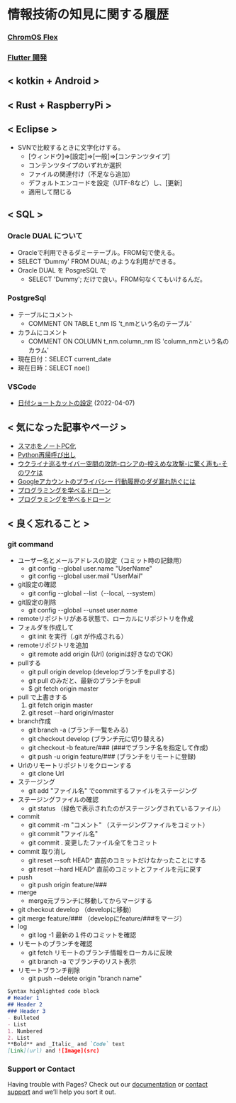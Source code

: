 # 情報技術の知見に関する履歴

### [ChromOS Flex](./chromeos_flex.md)

### [Flutter 開発](./flutter.md)

## < kotkin + Android >
 
## < Rust + RaspberryPi >

## < Eclipse >
+ SVNで比較するときに文字化けする。
  + [ウィンドウ]⇒[設定]⇒[一般]⇒[コンテンツタイプ]
  + コンテンツタイプのいずれか選択
  + ファイルの関連付け（不足なら追加）
  + デフォルトエンコードを設定（UTF-8など）し、[更新]
  + 適用して閉じる

## < SQL >
### Oracle DUAL について
+ Oracleで利用できるダミーテーブル。FROM句で使える。
+ SELECT 'Dummy' FROM DUAL; のような利用ができる。
+ Oracle DUAL を PosgreSQL で
  + SELECT 'Dummy'; だけで良い。FROM句なくてもいけるんだ。

### PostgreSql
+ テーブルにコメント
  + COMMENT ON TABLE t_nm IS 't_nmという名のテーブル'
+ カラムにコメント
  + COMMENT ON COLUMN t_nm.column_nm IS 'column_nmという名のカラム'
+ 現在日付：SELECT current_date
+ 現在日時：SELECT noe()

### VSCode
+ [日付ショートカットの設定](https://qiita.com/umyu/items/d9c3875133b8d1c6cb20) (2022-04-07)

## < 気になった記事やページ >
+ [スマホをノートPC化](https://www.mirabook.info/)
+ [Python再帰呼び出し](https://atmarkit.itmedia.co.jp/ait/articles/2203/17/news011.html)
+ [ウクライナ巡るサイバー空間の攻防-ロシアの-控えめな攻撃-に驚く声も-そのワケは](https://www.msn.com/ja-jp/news/world/%E3%82%A6%E3%82%AF%E3%83%A9%E3%82%A4%E3%83%8A%E5%B7%A1%E3%82%8B%E3%82%B5%E3%82%A4%E3%83%90%E3%83%BC%E7%A9%BA%E9%96%93%E3%81%AE%E6%94%BB%E9%98%B2-%E3%83%AD%E3%82%B7%E3%82%A2%E3%81%AE-%E6%8E%A7%E3%81%88%E3%82%81%E3%81%AA%E6%94%BB%E6%92%83-%E3%81%AB%E9%A9%9A%E3%81%8F%E5%A3%B0%E3%82%82-%E3%81%9D%E3%81%AE%E3%83%AF%E3%82%B1%E3%81%AF/ar-AAUUFLU?ocid=msedgntp)
+ [Googleアカウントのプライバシー 行動履歴のダダ漏れ防ぐには](https://www.msn.com/ja-jp/news/techandscience/google%E3%82%A2%E3%82%AB%E3%82%A6%E3%83%B3%E3%83%88%E3%81%AE%E3%83%97%E3%83%A9%E3%82%A4%E3%83%90%E3%82%B7%E3%83%BC-%E8%A1%8C%E5%8B%95%E5%B1%A5%E6%AD%B4%E3%81%AE%E3%83%80%E3%83%80%E6%BC%8F%E3%82%8C%E9%98%B2%E3%81%90%E3%81%AB%E3%81%AF/ar-AAV1eoz?ocid=msedgntp#page=2)
+ [プログラミングを学べるドローン](https://www.robolink.com/products/codrone)
+ [プログラミングを学べるドローン](https://www.kickstarter.com/projects/robolink/codrone-edu-the-drone-designed-for-the-classroom?lang=ja)


## < 良く忘れること >
### git command
+ ユーザー名とメールアドレスの設定（コミット時の記録用）
  + git config --global user.name "UserName"
  + git config --global user.mail "UserMail"
+ git設定の確認
  + git config --global --list（--local, --system）
+ git設定の削除
  + git config --global --unset user.name
+ remoteリポジトリがある状態で、ローカルにリポジトリを作成 
+ フォルダを作成して 
  + git init を実行（.git が作成される） 
+ remoteリポジトリを追加 
  + git remote add origin (Url) (originは好きなのでOK) 
+ pullする 
  + git pull origin develop (developブランチをpullする)
  + git pull のみだと、最新のブランチをpull 
  + $ git fetch origin master
+ pull で上書きする
  1. git fetch origin master
  2. git reset --hard origin/master
+ branch作成 
  + git branch -a (ブランチ一覧をみる) 
  + git checkout develop (ブランチ元に切り替える) 
  + git checkout -b feature/### (###でブランチ名を指定して作成) 
  + git push -u origin feature/### (ブランチをリモートに登録) 
+ Urlのリモートリポジトリをクローンする 
  + git clone Url 
+ ステージング 
  + git add "ファイル名" でcommitするファイルをステージング 
+ ステージングファイルの確認 
  + git status （緑色で表示されたのがステージングされているファイル） 
+ commit 
  + git commit -m "コメント" （ステージングファイルをコミット） 
  + git commit "ファイル名" 
  + git commit . 変更したファイル全てをコミット 
+ commit 取り消し 
  + git reset --soft HEAD^ 直前のコミットだけなかったことにする 
  + git reset --hard HEAD^ 直前のコミットとファイルを元に戻す 
+ push 
  + git push origin feature/### 
+ merge 
  + merge元ブランチに移動してからマージする 
+ git checkout develop （developに移動） 
+ git merge feature/### （developにfeature/###をマージ） 
+ log 
  + git log -1 最新の１件のコミットを確認 
+ リモートのブランチを確認 
  + git fetch リモートのブランチ情報をローカルに反映 
  + git branch -a でブランチのリスト表示 
+ リモートブランチ削除 
  + git push --delete origin "branch name"


```markdown
Syntax highlighted code block
# Header 1
## Header 2
### Header 3
- Bulleted
- List
1. Numbered
2. List
**Bold** and _Italic_ and `Code` text
[Link](url) and ![Image](src)
```

### Support or Contact

Having trouble with Pages? Check out our [documentation](https://docs.github.com/categories/github-pages-basics/) or [contact support](https://support.github.com/contact) and we’ll help you sort it out.
